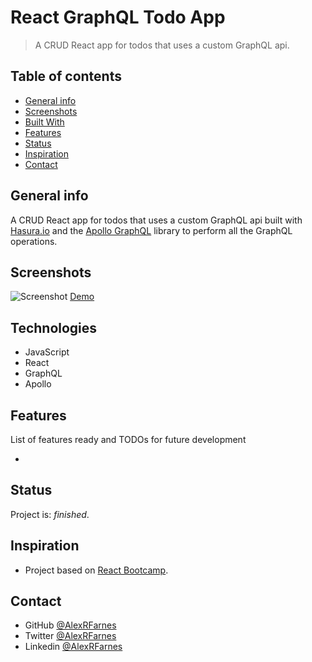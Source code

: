 # React GraphQL Todo App

> A CRUD React app for todos that uses a custom GraphQL api.

## Table of contents

- [General info](#general-info)
- [Screenshots](#screenshots)
- [Built With](#built-with)
- [Features](#features)
- [Status](#status)
- [Inspiration](#inspiration)
- [Contact](#contact)

## General info

A CRUD React app for todos that uses a custom GraphQL api built with [Hasura.io](https://hasura.io/) and the [Apollo GraphQL](https://www.apollographql.com/) library to perform all the GraphQL operations.

## Screenshots

![Screenshot]()
[Demo]()

## Technologies

- JavaScript
- React
- GraphQL
- Apollo

## Features

List of features ready and TODOs for future development

- 

## Status

Project is: _finished_.

## Inspiration

- Project based on [React Bootcamp](https://reactbootcamp.com/).

## Contact

- GitHub [@AlexRFarnes](https://github.com/AlexRFarnes)
- Twitter [@AlexRFarnes](https://twitter.com/alexrfarnes)
- Linkedin [@AlexRFarnes](https://www.linkedin.com/in/alexrfarnes/)

